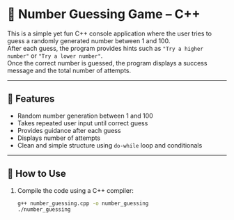 # 🎯 Number Guessing Game – C++

This is a simple yet fun C++ console application where the user tries to guess a randomly generated number between 1 and 100.  
After each guess, the program provides hints such as `"Try a higher number"` or `"Try a lower number"`.  
Once the correct number is guessed, the program displays a success message and the total number of attempts.

---

## 🧠 Features

- Random number generation between 1 and 100
- Takes repeated user input until correct guess
- Provides guidance after each guess
- Displays number of attempts
- Clean and simple structure using `do-while` loop and conditionals

---

## 📌 How to Use

1. Compile the code using a C++ compiler:
   ```bash
   g++ number_guessing.cpp -o number_guessing
   ./number_guessing
